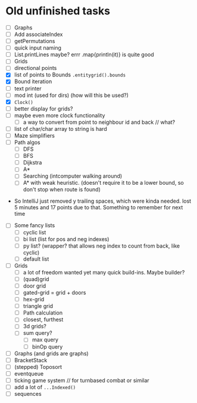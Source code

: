 # Old unfinished tasks
* [ ] Graphs
* [ ] Add associateIndex
* [ ] getPermutations
* [ ] quick input naming
* [ ] List.printLines maybe? errr .map{println(it)} is quite good
* [ ] Grids
* [ ] directional points
* [x] list of points to Bounds
    `.entitygrid().bounds`
* [x] Bound iteration
* [ ] text printer
* [ ] mod int (used for dirs) (how will this be used?)
* [x] `Clock()`
* [ ] better display for grids?
* [ ] maybe even more clock functionality
    * [ ] a way to convert from point to neighbour id and back // what? 
* [ ] list of char/char array to string is hard
* [ ] Maze simplifiers
* [ ] Path algos
    * [ ] DFS
    * [ ] BFS
    * [ ] Dijkstra
    * [ ] A*
    * [ ] Searching (intcomputer walking around)
    * [ ] A* with weak heuristic. (doesn't require it to be a lower bound, so don't stop when route is found)
* So IntelliJ just removed y trailing spaces, which were kinda needed. lost 5 minutes and 17 points due to that. Something to remember for next time
* [ ] Some fancy lists
    * [ ] cyclic list
    * [ ] bi list (list for pos and neg indexes)
    * [ ] py list? (wrapper? that allows neg index to count from back, like cyclic)
    * [ ] default list
* [ ] Grids
    * [ ] a lot of freedom wanted yet many quick build-ins. Maybe builder?
    * [ ] (quad)grid
    * [ ] door grid
    * [ ] gated-grid = grid + doors
    * [ ] hex-grid
    * [ ] triangle grid
    * [ ] Path calculation
    * [ ] closest, furthest
    * [ ] 3d grids?
    * [ ] sum query?
        * [ ] max query
        * [ ] binOp query
* [ ] Graphs (and grids are graphs)
* [ ] BracketStack
* [ ] (stepped) Toposort
* [ ] eventqueue 
* [ ] ticking game system // for turnbased combat or similar
* [ ] add a lot of `...Indexed()`
* [ ] sequences